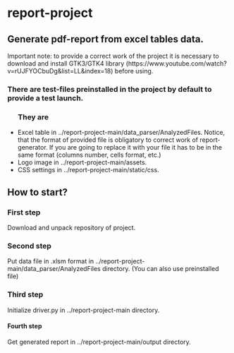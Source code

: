 # report-project
<h2>Generate pdf-report from excel tables data.</h2>
<p>Important note: to provide a correct work of the project it is necessary to download and install GTK3/GTK4 library (https://www.youtube.com/watch?v=rUJFYOCbuDg&list=LL&index=18) before using.</p>
<h3>There are test-files preinstalled in the project by default to provide a test launch.</h3>
<ul> <h3>They are</h3>
  <li>Excel table in ../report-project-main/data_parser/AnalyzedFiles. Notice, that the format of provided file is obligatory to correct work of report-generator. If you are going to replace it with your file it has to be in the same format (columns number, cells format, etc.)</li>
  <li>Logo image in ../report-project-main/assets.</li>
  <li>CSS settings in ../report-project-main/static/css.</li>
</ul>

<h2>How to start?</h2>
<h3>First step</h3>
<p>Download and unpack repository of project.</p>
<h3>Second step</h3>
<p>Put data file in .xlsm format in ../report-project-main/data_parser/AnalyzedFiles directory. (You can also use preinstalled file)</p>
<h3>Third step</h3>
<p>Initialize driver.py in ../report-project-main directory.</p>
<h4>Fourth step</h4>
<p>Get generated report in ../report-project-main/output directory.</p>
